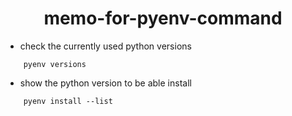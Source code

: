 <h1 align="center">memo-for-pyenv-command</h1>

- check the currently used python versions

```
    pyenv versions
```
- show the python version to be able install

```
    pyenv install --list
```
